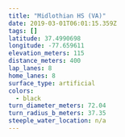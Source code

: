 ```yaml
---
title: "Midlothian HS (VA)"
date: 2019-03-01T06:01:15.359Z
tags: []
latitude: 37.4990698
longitude: -77.659611
elevation_meters: 115
distance_meters: 400
lap_lanes: 8
home_lanes: 8
surface_type: artificial
colors:
  - black
turn_diameter_meters: 72.04
turn_radius_b_meters: 37.35
steeple_water_location: n/a
---
```

